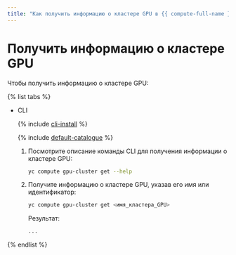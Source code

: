 ```yaml
---
title: "Как получить информацию о кластере GPU в {{ compute-full-name }}"
---
```


# Получить информацию о кластере GPU

Чтобы получить информацию о кластере GPU:

{% list tabs %}

- CLI

  {% include [cli-install](../../../_includes/cli-install.md) %}

  {% include [default-catalogue](../../../_includes/default-catalogue.md) %}

  1. Посмотрите описание команды CLI для получения информации о кластере GPU:

      ```bash
      yc compute gpu-cluster get --help
      ```
      
  1. Получите информацию о кластере GPU, указав его имя или идентификатор:
      
      ```bash
      yc compute gpu-cluster get <имя_кластера_GPU>
      ```

      Результат:

      ```bash
      ...
      ```

{% endlist %}
